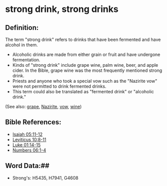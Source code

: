 # strong drink, strong drinks #

## Definition: ##

The term "strong drink" refers to drinks that have been fermented and have alcohol in them.
* Alcoholic drinks are made from either grain or fruit and have undergone fermentation.
* Kinds of "strong drink" include grape wine, palm wine, beer, and apple cider. In the Bible, grape wine was the most frequently mentioned strong drink.
* Priests and anyone who took a special vow such as the "Nazirite vow" were not permitted to drink fermented drinks.
* This term could also be translated as "fermented drink" or "alcoholic drink."

(See also: [grape](grape.md), [Nazirite](../kt/nazirite.md), [vow](../kt/vow.md), [wine](wine.md))

## Bible References: ##

* [Isaiah 05:11-12](rc://en/tn/help/isa/05/11)
* [Leviticus 10:8-11](rc://en/tn/help/lev/10/08)
* [Luke 01:14-15](rc://en/tn/help/luk/01/14)
* [Numbers 06:1-4](rc://en/tn/help/num/06/01)

## Word Data:##

* Strong's: H5435, H7941, G4608
